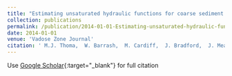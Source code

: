 ```yaml
---
title: "Estimating unsaturated hydraulic functions for coarse sediment from a field-scale infiltration experiment"
collection: publications
permalink: /publication/2014-01-01-Estimating-unsaturated-hydraulic-functions-for-coarse-sediment-from-a-field-scale-infiltration-experiment
date: 2014-01-01
venue: 'Vadose Zone Journal'
citation: ' M.J. Thoma,  W. Barrash,  M. Cardiff,  J. Bradford,  J. Mead, &quot;Estimating unsaturated hydraulic functions for coarse sediment from a field-scale infiltration experiment.&quot; Vadose Zone Journal, 2014.'
---
```

Use [Google Scholar](https://scholar.google.com/scholar?q=Estimating+unsaturated+hydraulic+functions+for+coarse+sediment+from+a+field+scale+infiltration+experiment){:target="_blank"} for full citation
